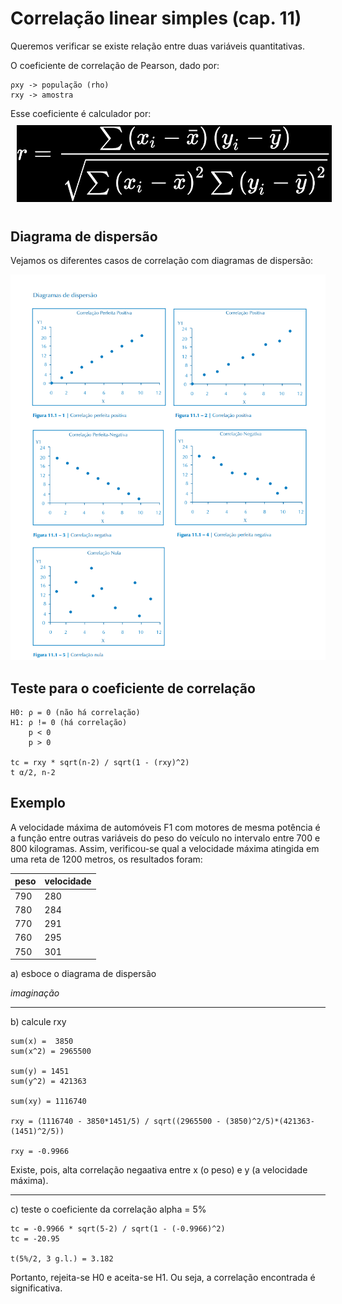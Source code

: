 # Correlação linear simples (cap. 11)

Queremos verificar se existe relação entre duas variáveis quantitativas.

O coeficiente de correlação de Pearson, dado por:

    ρxy -> população (rho)
    rxy -> amostra

Esse coeficiente é calculador por:
<img src="correlation_coefficient_formula.svg" style="filter:invert(100%);padding:10px;">

## Diagrama de dispersão

Vejamos os diferentes casos de correlação com diagramas de dispersão:

![](image-1.png)

## Teste para o coeficiente de correlação

    H0: ρ = 0 (não há correlação)
    H1: ρ != 0 (há correlação)
        p < 0
        p > 0

    tc = rxy * sqrt(n-2) / sqrt(1 - (rxy)^2)
    t α/2, n-2

## Exemplo 

A velocidade máxima de automóveis F1 com motores de mesma potência é a função entre outras variáveis do peso do veículo no intervalo entre 700 e 800 kilogramas. Assim, verificou-se qual a velocidade máxima atingida em uma reta de 1200 metros, os resultados foram:

peso | velocidade
-|-
790|280
780|284
770|291
760|295
750|301

a) esboce o diagrama de dispersão

*imaginação*

---

b) calcule rxy

    sum(x) =  3850
    sum(x^2) = 2965500

    sum(y) = 1451
    sum(y^2) = 421363

    sum(xy) = 1116740

    rxy = (1116740 - 3850*1451/5) / sqrt((2965500 - (3850)^2/5)*(421363-(1451)^2/5))

    rxy = -0.9966

Existe, pois, alta correlação negaativa entre x (o peso) e y (a velocidade máxima).

---

c) teste o coeficiente da correlação alpha = 5%

    tc = -0.9966 * sqrt(5-2) / sqrt(1 - (-0.9966)^2)
    tc = -20.95

    t(5%/2, 3 g.l.) = 3.182

Portanto, rejeita-se H0 e aceita-se H1.
Ou seja, a correlação encontrada é significativa.